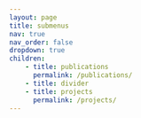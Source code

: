 ```yaml
---
layout: page
title: submenus
nav: true
nav_order: false
dropdown: true
children:
    - title: publications
      permalink: /publications/
    - title: divider
    - title: projects
      permalink: /projects/
---
```

